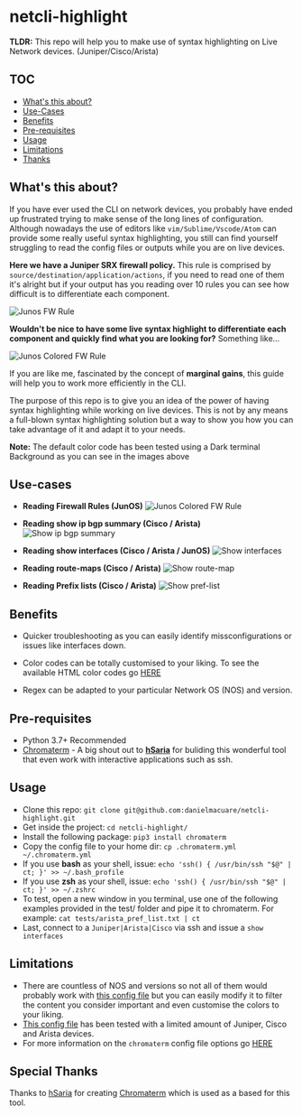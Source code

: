 # netcli-highlight

**TLDR:** This repo will help you to make use of syntax highlighting on Live Network devices. (Juniper/Cisco/Arista)

## TOC

- [What's this about?](#whats-this-about)
- [Use-Cases](#use-cases)
- [Benefits](#benefits)
- [Pre-requisites](#pre-requisites)
- [Usage](#usage)
- [Limitations](#limitations)
- [Thanks](#special-thanks)

## What's this about?

If you have ever used the CLI on network devices, you probably have ended up frustrated trying to make sense of the long lines of configuration. Although nowadays the use of editors like `vim/Sublime/Vscode/Atom` can provide some really useful syntax highlighting, you still can find yourself struggling to read the config files or outputs while you are on live devices.

**Here we have a Juniper SRX firewall policy.** This rule is comprised by `source/destination/application/actions`, if you need to read one of them it's alright but if your output has you reading over 10 rules you can see how difficult is to differentiate each component.

![Junos FW Rule](resources/Junos_Sec_Pol.png)

**Wouldn't be nice to have some live syntax highlight to differentiate each component and quickly find what you are looking for?** Something like...

![Junos Colored FW Rule](resources/Junos_Sec_Pol-Colored.png)

If you are like me, fascinated by the concept of **marginal gains**, this guide will help you to work more efficiently in the CLI.

The purpose of this repo is to give you an idea of the power of having syntax highlighting while working on live devices. This is not by any means a full-blown syntax highlighting solution but a way to show you how you can take advantage of it and adapt it to your needs.

**Note:** The default color code has been tested using a Dark terminal Background as you can see in the images above

## Use-cases

- **Reading Firewall Rules (JunOS)**
![Junos Colored FW Rule](resources/Junos_Sec_Pol-Colored.png)
- **Reading show ip bgp summary (Cisco / Arista)**
![Show ip bgp summary](resources/show_ip_bgp_summary.png)

- **Reading show interfaces (Cisco / Arista / JunOS)**
![Show interfaces](resources/show_int.png)

- **Reading route-maps (Cisco / Arista)**
![Show route-map](resources/show_ip_rmap.png)

- **Reading Prefix lists (Cisco / Arista)**
![Show pref-list](resources/show_ip_pref.png)

## Benefits

- Quicker troubleshooting as you can easily identify missconfigurations or issues like interfaces down.

- Color codes can be totally customised to your liking. To see the available HTML color codes go [HERE](https://htmlcolorcodes.com/)
- Regex can be adapted to  your particular Network OS (NOS) and version.

## Pre-requisites

- Python 3.7+ Recommended
- [Chromaterm](https://github.com/hSaria/ChromaTerm) - A big shout out to **[hSaria](https://github.com/hSaria)** for buliding this wonderful tool that even work with interactive applications such as ssh.

## Usage

- Clone this repo: `git clone git@github.com:danielmacuare/netcli-highlight.git`
- Get inside the project: `cd netcli-highlight/`
- Install the following package: `pip3 install chromaterm`
- Copy the config file to your home dir: `cp .chromaterm.yml ~/.chromaterm.yml`
- If you use **bash** as your shell, issue: `echo 'ssh() { /usr/bin/ssh "$@" | ct; }' >> ~/.bash_profile`
- If you use **zsh** as your shell, issue: `echo 'ssh() { /usr/bin/ssh "$@" | ct; }' >> ~/.zshrc`
- To test, open a new window in you terminal, use one of the following examples provided in the test/ folder and pipe it to chromaterm. For example: `cat tests/arista_pref_list.txt | ct`
- Last, connect to a `Juniper|Arista|Cisco` via ssh and issue a `show interfaces`

## Limitations

- There are countless of NOS and versions so not all of them would probably work with [this config file](.chromaterm.yml) but you can easily modify it to filter the content you consider important and even customise the colors to your liking.
- [This config file](.chromaterm.yml) has been tested with a limited amount of Juniper, Cisco and Arista devices.
- For more information on the `chromaterm` config file options go [HERE](https://github.com/hSaria/ChromaTerm#highlight-rules)

## Special Thanks

Thanks to [hSaria](https://github.com/hSaria) for creating [Chromaterm](https://github.com/hSaria/ChromaTerm) which is used as a based for this tool.
